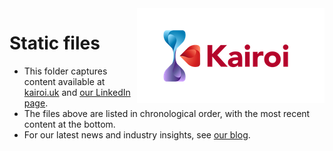 <img src="https://github.com/KairoiAI/Branding/blob/main/Logo/Kairoi_Logo_Small.png?raw=true" alt="Kairoi logo" align="right">

# Static files

* This folder captures content available at [kairoi.uk](https://kairoi.uk) and [our LinkedIn page](https://linkedin.com/company/kairoi).
* The files above are listed in chronological order, with the most recent content at the bottom.
* For our latest news and industry insights, see [our blog](https://kairoi.uk/blog).
